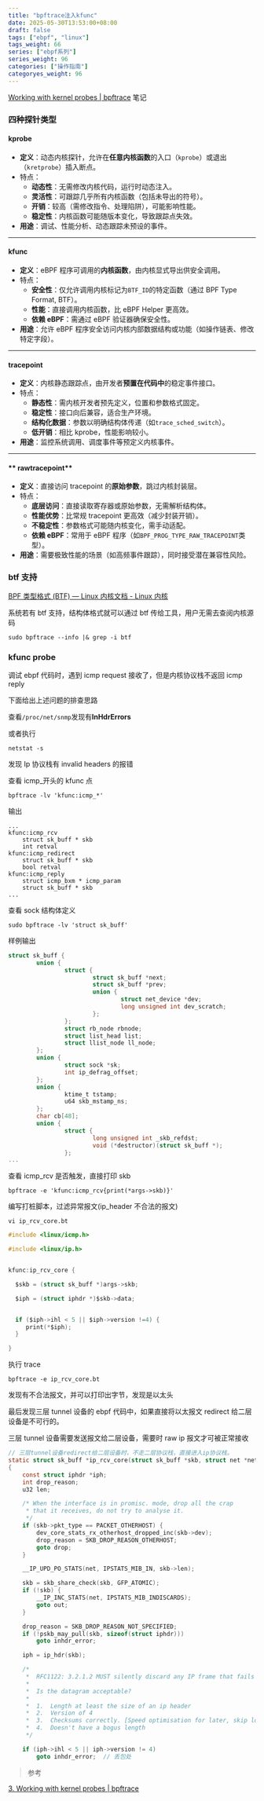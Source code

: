 ```yaml
---
title: "bpftrace注入kfunc"
date: 2025-05-30T13:53:00+08:00
draft: false
tags: ["ebpf", "linux"]
tags_weight: 66
series: ["ebpf系列"]
series_weight: 96
categories: ["操作指南"]
categoryes_weight: 96
---
```


[Working with kernel probes | bpftrace](https://bpftrace.org/hol/kernel-probes) 笔记

<!-- more -->

### 四种探针类型

#### **kprobe**

- **定义**：动态内核探针，允许在**任意内核函数**的入口（`kprobe`）或退出（`kretprobe`）插入断点。
- 特点：
  - **动态性**：无需修改内核代码，运行时动态注入。
  - **灵活性**：可跟踪几乎所有内核函数（包括未导出的符号）。
  - **开销**：较高（需修改指令、处理陷阱），可能影响性能。
  - **稳定性**：内核函数可能随版本变化，导致跟踪点失效。
- **用途**：调试、性能分析、动态跟踪未预设的事件。

---

#### **kfunc**

- **定义**：eBPF 程序可调用的**内核函数**，由内核显式导出供安全调用。
- 特点：
  - **安全性**：仅允许调用内核标记为`BTF_ID`的特定函数（通过 BPF Type Format, BTF）。
  - **性能**：直接调用内核函数，比 eBPF Helper 更高效。
  - **依赖 eBPF**：需通过 eBPF 验证器确保安全性。
- **用途**：允许 eBPF 程序安全访问内核内部数据结构或功能（如操作链表、修改特定字段）。

---

#### **tracepoint**

- **定义**：内核静态跟踪点，由开发者**预置在代码中**的稳定事件接口。
- 特点：
  - **静态性**：需内核开发者预先定义，位置和参数格式固定。
  - **稳定性**：接口向后兼容，适合生产环境。
  - **结构化数据**：参数以明确结构体传递（如`trace_sched_switch`）。
  - **低开销**：相比 kprobe，性能影响较小。
- **用途**：监控系统调用、调度事件等预定义内核事件。

---

#### ** rawtracepoint**

- **定义**：直接访问 tracepoint 的**原始参数**，跳过内核封装层。
- 特点：
  - **底层访问**：直接读取寄存器或原始参数，无需解析结构体。
  - **性能优势**：比常规 tracepoint 更高效（减少封装开销）。
  - **不稳定性**：参数格式可能随内核变化，需手动适配。
  - **依赖 eBPF**：常用于 eBPF 程序（如`BPF_PROG_TYPE_RAW_TRACEPOINT`类型）。
- **用途**：需要极致性能的场景（如高频事件跟踪），同时接受潜在兼容性风险。

### btf 支持

[BPF 类型格式 (BTF) — Linux 内核文档 - Linux 内核](https://linuxkernel.org.cn/doc/html/latest/bpf/btf.html)

系统若有 btf 支持，结构体格式就可以通过 btf 传给工具，用户无需去查阅内核源码

```shell
sudo bpftrace --info |& grep -i btf
```

### kfunc probe

调试 ebpf 代码时，遇到 icmp request 接收了，但是内核协议栈不返回 icmp reply

下面给出上述问题的排查思路

查看`/proc/net/snmp`发现有**InHdrErrors**

或者执行

```shell
netstat -s
```

发现 Ip 协议栈有 invalid headers 的报错

查看 icmp\_开头的 kfunc 点

```shell
bpftrace -lv 'kfunc:icmp_*'
```

输出

```
...
kfunc:icmp_rcv
    struct sk_buff * skb
    int retval
kfunc:icmp_redirect
    struct sk_buff * skb
    bool retval
kfunc:icmp_reply
    struct icmp_bxm * icmp_param
    struct sk_buff * skb
...
```

查看 sock 结构体定义

```shell
sudo bpftrace -lv 'struct sk_buff'
```

样例输出

```c
struct sk_buff {
        union {
                struct {
                        struct sk_buff *next;
                        struct sk_buff *prev;
                        union {
                                struct net_device *dev;
                                long unsigned int dev_scratch;
                        };
                };
                struct rb_node rbnode;
                struct list_head list;
                struct llist_node ll_node;
        };
        union {
                struct sock *sk;
                int ip_defrag_offset;
        };
        union {
                ktime_t tstamp;
                u64 skb_mstamp_ns;
        };
        char cb[48];
        union {
                struct {
                        long unsigned int _skb_refdst;
                        void (*destructor)(struct sk_buff *);
                };
...
```

查看 icmp_rcv 是否触发，直接打印 skb

```shell
bpftrace -e 'kfunc:icmp_rcv{print(*args->skb)}'
```

编写打桩脚本，过滤异常报文(ip_header 不合法的报文)

```shell
vi ip_rcv_core.bt
```

```c
#include <linux/icmp.h>

#include <linux/ip.h>


kfunc:ip_rcv_core {

  $skb = (struct sk_buff *)args->skb;

  $iph = (struct iphdr *)$skb->data;


  if ($iph->ihl < 5 || $iph->version !=4) {
     print(*$iph);
  }

}
```

执行 trace

```shell
bpftrace -e ip_rcv_core.bt
```

发现有不合法报文，并可以打印出字节，发现是以太头

最后发现三层 tunnel 设备的 ebpf 代码中，如果直接将以太报文 redirect 给二层设备是不可行的。

三层 tunnel 设备需要发送报文给二层设备，需要时 raw ip 报文才可被正常接收

```c
// 三层tunnel设备redirect给二层设备时，不走二层协议栈，直接进入ip协议栈。
static struct sk_buff *ip_rcv_core(struct sk_buff *skb, struct net *net)
{
	const struct iphdr *iph;
	int drop_reason;
	u32 len;

	/* When the interface is in promisc. mode, drop all the crap
	 * that it receives, do not try to analyse it.
	 */
	if (skb->pkt_type == PACKET_OTHERHOST) {
		dev_core_stats_rx_otherhost_dropped_inc(skb->dev);
		drop_reason = SKB_DROP_REASON_OTHERHOST;
		goto drop;
	}

	__IP_UPD_PO_STATS(net, IPSTATS_MIB_IN, skb->len);

	skb = skb_share_check(skb, GFP_ATOMIC);
	if (!skb) {
		__IP_INC_STATS(net, IPSTATS_MIB_INDISCARDS);
		goto out;
	}

	drop_reason = SKB_DROP_REASON_NOT_SPECIFIED;
	if (!pskb_may_pull(skb, sizeof(struct iphdr)))
		goto inhdr_error;

	iph = ip_hdr(skb);

	/*
	 *	RFC1122: 3.2.1.2 MUST silently discard any IP frame that fails the checksum.
	 *
	 *	Is the datagram acceptable?
	 *
	 *	1.	Length at least the size of an ip header
	 *	2.	Version of 4
	 *	3.	Checksums correctly. [Speed optimisation for later, skip loopback checksums]
	 *	4.	Doesn't have a bogus length
	 */

	if (iph->ihl < 5 || iph->version != 4)
		goto inhdr_error;  // 丢包处
```

> 参考

[3. Working with kernel probes | bpftrace](https://bpftrace.org/hol/kernel-probes)
